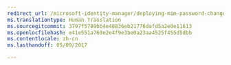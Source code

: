 ```yaml
---
redirect_url: /microsoft-identity-manager/deploying-mim-password-change-notification-service-on-domain-controller
ms.translationtype: Human Translation
ms.sourcegitcommit: 3797f5789bb4e48836eb21776dafd5a2e0e11613
ms.openlocfilehash: e41e551a760e2e4f9e3be0a23aa4525f455d5dbb
ms.contentlocale: zh-cn
ms.lasthandoff: 05/09/2017

---
```


